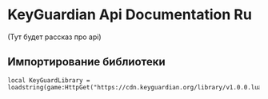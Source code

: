 # KeyGuardian Api Documentation Ru

(Тут будет рассказ про api)

## Импортирование библиотеки

```
local KeyGuardLibrary = loadstring(game:HttpGet("https://cdn.keyguardian.org/library/v1.0.0.lua"))
```
